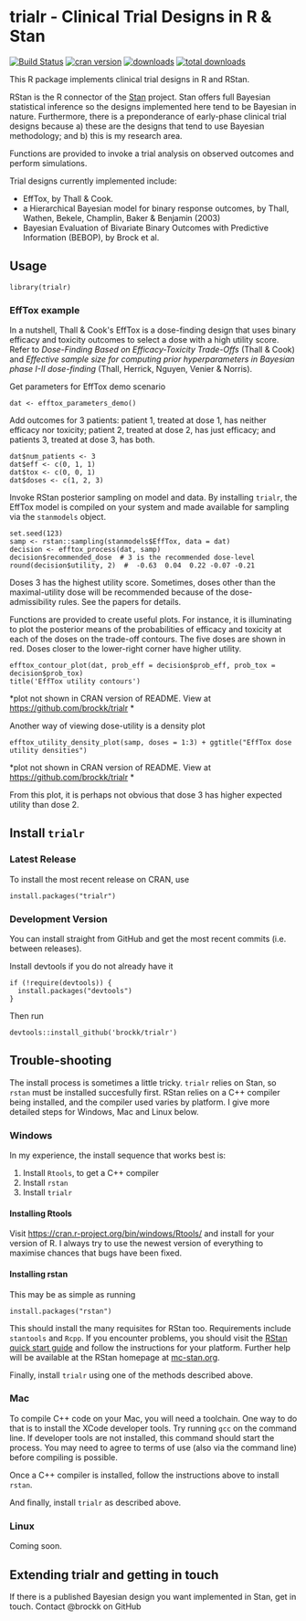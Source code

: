 # trialr - Clinical Trial Designs in R & Stan

[![Build Status](https://travis-ci.org/brockk/trialr.svg?branch=master)](https://travis-ci.org/brockk/trialr)
[![cran version](http://www.r-pkg.org/badges/version/trialr)](https://cran.r-project.org/web/packages/trialr)
[![downloads](http://cranlogs.r-pkg.org/badges/trialr)](http://cranlogs.r-pkg.org/badges/trialr)
[![total downloads](http://cranlogs.r-pkg.org/badges/grand-total/trialr)](http://cranlogs.r-pkg.org/badges/grand-total/trialr)

This R package implements clinical trial designs in R and RStan. 

RStan is the R connector of the [Stan](http://mc-stan.org/) project. Stan offers full Bayesian statistical inference so the designs implemented here tend to be Bayesian in nature. Furthermore, there is a preponderance of early-phase clinical trial designs because a) these are the designs that tend to use Bayesian methodology; and b) this is my research area.

Functions are provided to invoke a trial analysis on observed outcomes and perform simulations.

Trial designs currently implemented include:

- EffTox, by Thall &amp; Cook. 
- a Hierarchical Bayesian model for binary response outcomes, by Thall, Wathen, Bekele, Champlin, Baker & Benjamin (2003)
- Bayesian Evaluation of Bivariate Binary Outcomes with Predictive Information (BEBOP), by Brock et al.

## Usage

```{r}
library(trialr)
```

### EffTox example

In a nutshell, Thall & Cook's EffTox is a dose-finding design that uses binary efficacy and toxicity outcomes to select a dose with a high utility score. Refer to _Dose-Finding Based on Efficacy-Toxicity Trade-Offs_ (Thall & Cook) and _Effective sample size for computing prior hyperparameters in Bayesian phase I-II dose-finding_ (Thall, Herrick, Nguyen, Venier & Norris).

Get parameters for EffTox demo scenario

```{r}
dat <- efftox_parameters_demo()
```

Add outcomes for 3 patients: patient 1, treated at dose 1, has neither efficacy nor toxicity; patient 2, treated at dose 2, has just efficacy; and patients 3, treated at dose 3,  has both.

```{r}
dat$num_patients <- 3
dat$eff <- c(0, 1, 1)
dat$tox <- c(0, 0, 1)
dat$doses <- c(1, 2, 3)
```

Invoke RStan posterior sampling on model and data. By installing `trialr`, the EffTox model is compiled on your system and made available for sampling via the `stanmodels` object.

```{r}
set.seed(123)
samp <- rstan::sampling(stanmodels$EffTox, data = dat)
decision <- efftox_process(dat, samp)
decision$recommended_dose  # 3 is the recommended dose-level
round(decision$utility, 2)  #  -0.63  0.04  0.22 -0.07 -0.21
```

Doses 3 has the highest utility score. Sometimes, doses other than the maximal-utility dose will be recommended because of the dose-admissibility rules. See the papers for details. 

Functions are provided to create useful plots. 
For instance, it is illuminating to plot the posterior means of the probabilities of efficacy and toxicity at each of the doses on the trade-off contours.
The five doses are shown in red. Doses closer to the lower-right corner have higher utility. 

```{r}
efftox_contour_plot(dat, prob_eff = decision$prob_eff, prob_tox = decision$prob_tox)
title('EffTox utility contours')
```

*plot not shown in CRAN version of README. View at https://github.com/brockk/trialr *



Another way of viewing dose-utility is a density plot

`efftox_utility_density_plot(samp, doses = 1:3) + ggtitle("EffTox dose utility densities")`

*plot not shown in CRAN version of README. View at https://github.com/brockk/trialr *


From this plot, it is perhaps not obvious that dose 3 has higher expected utility than dose 2. 


## Install `trialr`


### Latest Release
To install the most recent release on CRAN, use

```{r}
install.packages("trialr")
```

### Development Version
You can install straight from GitHub and get the most recent commits (i.e. between releases).

Install devtools if you do not already have it

```{r}
if (!require(devtools)) {
  install.packages("devtools")
}
```

Then run

```{r}
devtools::install_github('brockk/trialr')
```

## Trouble-shooting
The install process is sometimes a little tricky.
`trialr` relies on Stan, so `rstan` must be installed succesfully first. 
RStan relies on a C++ compiler being installed, and the compiler used varies by platform.
I give more detailed steps for Windows, Mac and Linux below.

### Windows

In my experience, the install sequence that works best is:

1. Install `Rtools`, to get a C++ compiler
2. Install `rstan`
3. Install `trialr`

#### Installing Rtools

Visit https://cran.r-project.org/bin/windows/Rtools/ and install for your version of R. 
I always try to use the newest version of everything to maximise chances that bugs have been fixed.

#### Installing rstan

This may be as simple as running 

```{r}
install.packages("rstan")
```

This should install the many requisites for RStan too. 
Requirements include `stantools` and `Rcpp`. 
If you encounter problems, you should visit the [RStan quick start guide](https://github.com/stan-dev/rstan/wiki/RStan-Getting-Started) and follow the instructions for your platform. 
Further help will be available at the RStan homepage at [mc-stan.org](http://mc-stan.org/interfaces/rstan.html).

Finally, install `trialr` using one of the methods described above.


### Mac
To compile C++ code on your Mac, you will need a toolchain.
One way to do that is to install the XCode developer tools.
Try running `gcc` on the command line.
If developer tools are not installed, this command should start the process.
You may need to agree to terms of use (also via the command line) before compiling is possible. 

Once a C++ compiler is installed, follow the instructions above to install `rstan`.

And finally, install `trialr` as described above.


### Linux
Coming soon.


## Extending trialr and getting in touch

If there is a published Bayesian design you want implemented in Stan, get in touch.
Contact @brockk on GitHub

